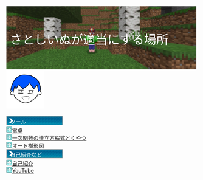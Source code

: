 <!----------------------------------------------------------->
<!--Copyright 2021 - 2023 satoshiinu. All rights reserved. -->
<!----------------------------------------------------------->

<html lang="ja">
<head>
    <meta charset="utf-8">
    <title>さとしいぬのサイト</title>
    <link rel="shortcut icon" type="image/x-icon" href="https://satoshinu3014.github.io/favicon.ico">
    <style>
        .tab_text {
            position: relative;
        }
        .tab_text p {
            position: absolute;
            top: 50%;
            left: 2%;
            -ms-transform: translate(0%,-50%);
            -webkit-transform: translate(0%,-50%);
            transform: translate(0%,-50%);
            margin: 0;
            /*文字の装飾は省略*/
        }
    </style>
</head>
<body>
    <div class="tab_text">
        <img src="header.png" width="500" height="166">
        <p>
            <font color="white" size="6">
                さとしいぬが適当にする場所
            </font>
        </p>
    </div>
    <img src="newicon.png" alt="さとしいぬ" width="100" height="100" border="0" />
    <div>
        <font color="black" size="6">
        </font>
    </div>
    <br />
    <div class="jumbotron">
        <div class="container">
            <div class="tab_text">
                <img src="tab.gif" alt="">
                <p>
                    <font color="white">
                        ツール
                    </font>
                </p>
            </div>
            <div><img src="right.gif" alt="" width="15" height="15"><a href="/calc/">電卓</a></div>
            <div><img src="right.gif" alt="" width="15" height="15"><a href="/tool/LinearSimulEqua/">一次関数の連立方程式とくやつ</a></div>
            <div><img src="right.gif" alt="" width="15" height="15"><a href="/tool/treeDiagram/">オート樹形図</a></div>
            <div class="tab_text">
                <img src="tab.gif" alt="">
                <p>
                    <font color="white">
                        自己紹介など
                    </font>
                </p>
            </div>
            <div><img src="right.gif" alt="" width="15" height="15"><a href="/profile/">自己紹介</a></div>
            <div><img src="right.gif" alt="" width="15" height="15"><a href="https://www.youtube.com/channel/UCLlHaCZy-SzYr0X4AUH0fwg">YouTube</a></div>
        </div>
    </div>
</body>
</html>

